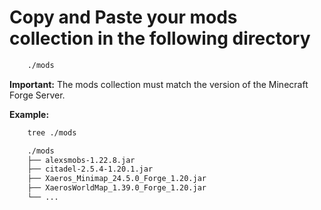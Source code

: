 # Copy and Paste your mods collection in the following directory

```bash
    ./mods
```

**Important:** The mods collection must match the version of the Minecraft Forge Server.

**Example:** 

```bash
    tree ./mods

    ./mods
    ├── alexsmobs-1.22.8.jar
    ├── citadel-2.5.4-1.20.1.jar
    ├── Xaeros_Minimap_24.5.0_Forge_1.20.jar
    ├── XaerosWorldMap_1.39.0_Forge_1.20.jar
    └── ...
```